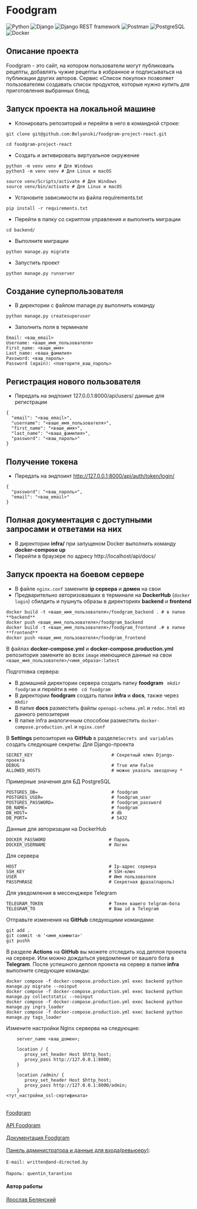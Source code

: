 # Foodgram
![Python](https://img.shields.io/badge/-Python-3776AB?style=flat&logo=python&logoColor=white)
![Django](https://img.shields.io/badge/-Django-092E20?style=flat&logo=django&logoColor=white)
![Django REST framework](https://img.shields.io/badge/-Django%20REST%20framework-ff9900?style=flat&logo=django&logoColor=white)
![Postman](https://img.shields.io/badge/-Postman-FF6C37?style=flat&logo=postman&logoColor=white)
![PostgreSQL](https://img.shields.io/badge/-PostgreSQL-336791?style=flat&logo=postgresql&logoColor=white)
![Docker](https://img.shields.io/badge/-Docker-2496ED?style=flat&logo=docker&logoColor=white)

## Описание проекта
Foodgram - это сайт, на котором пользователи могут публиковать рецепты, добавлять чужие рецепты в избранное и подписываться на публикации других авторов. Сервис «Список покупок» позволяет пользователям создавать список продуктов, которые нужно купить для приготовления выбранных блюд. 
## Запуск проекта на локальной машине
- Клонировать репозиторий и перейти в него в командной строке:
```
git clone git@github.com:Belyanski/foodgram-project-react.git
```
```
cd foodgram-project-react
```
- Cоздать и активировать виртуальное окружение
```
python -m venv venv # Для Windows
python3 -m venv venv # Для Linux и macOS
```
```
source venv/Scripts/activate # Для Windows
source venv/bin/activate # Для Linux и macOS
```
- Установите зависимости из файла requirements.txt
```
pip install -r requirements.txt
``` 
- Перейти в папку со скриптом управления и выполнить миграции
```
cd backend/
```
- Выполните миграции
```
python manage.py migrate
```

- Запустить проект
```
python manage.py runserver
```
## Создание суперпользователя
- В директории с файлом manage.py выполнить команду
```
python manage.py createsuperuser
```
- Заполнить поля в терминале
```
Email: <ваш_email>
Username: <ваше_имя_пользователя>
First_name: <ваше_имя>
Last_name: <ваша_фамилия>
Password: <ваш_пароль>
Password (again): <повторите_ваш_пароль>
```
## Регистрация нового пользователя
- Передать на эндпоинт 127.0.0.1:8000/api/users/ данные для регистрации
```
{
  "email": "<ваш_email>",
  "username": "<ваше_имя_пользователя>",
  "first_name": "<ваше_имя>",
  "last_name": "<ваша_фамилия>",
  "password": "<ваш_пароль>"
}
```

## Получение токена
- Передать на эндпоинт http://127.0.0.1:8000/api/auth/token/login/
```
{
  "password": "<ваш_пароль>",
  "email": "<ваш_email>"
}
```

## Полная документация с доступными запросами и ответами на них
- В директории **infra/** при запущеном Docker выполнить команду **docker-compose up**
- Перейти в браузере по адресу http://localhost/api/docs/

## Запуск проекта на боевом сервере
- В файле ```nginx.conf``` замените **ip сервера** и **домен** на свои
- Предварительно авторизовавших в терминале на **DockerHub** (```docker login```) сбилдить и пушнуть образы  в директориях **backend** и **frontend**
```
docker build -t <ваше_имя_пользователя>/foodgram_backend . # в папке **backend**
docker push <ваше_имя_пользователя>/foodgram_backend
docker build -t <ваше_имя_пользователя>/foodgram_frontend .# в папке **frontend**
docker push <ваше_имя_пользователя>/foodgram_frontend
```
В файлах **docker-compose.yml** и **docker-compose.production.yml** репозитория замените во всех ```image``` имеющиеся данные на свои ```<ваше_имя_пользователя>/<имя_образа>:latest```

Подготовка сервера:
- В домашней директории сервера создать папку **foodgram** ``` mkdir foodgram``` и перейти в нее ``` cd foodgram``` 
- В директории **foodgram** создать папки **infra** и **docs**, также через ```mkdir```
- В папке **docs** разместить файлы ```openapi-schema.yml``` и ```redoc.html``` из данного репозитерия 
- В папке infra аналогичным способом разместить ```docker-compose.production.yml``` и ```nginx.conf```

В **Settings** репозитория на **GitHub** в разделе```Secrets and variables```  создать следующие секреты:
Для Django-проекта
```
SECRET_KEY                              # Секретный ключ Django-проекта
DEBUG                                   # True или False
ALLOWED_HOSTS                           # можно указать звездочку *
```
Примерные значения для БД PostgreSQL
```
POSTGRES_DB=                            # foodgram 
POSTGRES_USER=                          # foodgram_user
POSTGRES_PASSWORD=                      # foodgram_password
DB_NAME=                                # foodgram
DB_HOST=                                # db
DB_PORT=                                # 5432
```
Данные для авторизации на DockerHub
```
DOCKER_PASSWORD                        # Пароль
DOCKER_USERNAME                        # Логин
```
Для сервера
```
HOST                                   # Ip-адрес сервера
SSH_KEY                                # SSH-ключ
USER                                   # Имя пользователя
PASSPHRASE                             # Секретная фраза(пароль)
```
Для уведомления в мессенджере Telegram
```
TELEGRAM_TOKEN                         # Токен вашего telgram-бота
TELEGRAM_TO                            # Ваш id в Telegram
```
Отправьте изменения на **GitHub** следующими командами:
```
git add .
git commit -m '<имя_коммита>'
git pushh
```
В разделе **Actions** на **GitHub** вы можете отследить ход деплоя проекта на сервере. Или можно дождаться уведомления от вашего бота в **Telegram**.
После успешного деплоя проекта на сервер в папке **infra** выполните следующие команды:
```
docker compose -f docker-compose.production.yml exec backend python manage.py migrate --noinput
docker compose -f docker-compose.production.yml exec backend python manage.py collectstatic --noinput
docker compose -f docker-compose.production.yml exec backend python manage.py ingrs_loader 
docker compose -f docker-compose.production.yml exec backend python manage.py tags_loader
```
Измените настройки Nginx серверва на следующие:
```
	server_name <ваш_домен>;
	
	location / {
	   proxy_set_header Host $http_host;
	   proxy_pass http://127.0.0.1:8000;
	}

	location /admin/ {
	   proxy_set_header Host $http_host;
	   proxy_pass http://127.0.0.1:8000/admin;
	}
<тут_настройки_ssl-сертификата>
```
<br>[Foodgram](https://foodkilogram.ddns.net/)</br>
<br>[API Foodgram](https://foodkilogram.ddns.net/api/)</br>
<br>[Документация Foodgram](https://foodkilogram.ddns.net/api/docs/)</br>
<br>[Панель администратора и данные для входа(ревьюеру)](https://foodkilogram.ddns.net/admin/):</br>
<br>```E-mail: written@and-directed.by```</br>
<br>```Пароль: quentin_tarantino```</br>

#### Автор работы
[Ярослав Белянский](https://github.com/Belyanski)